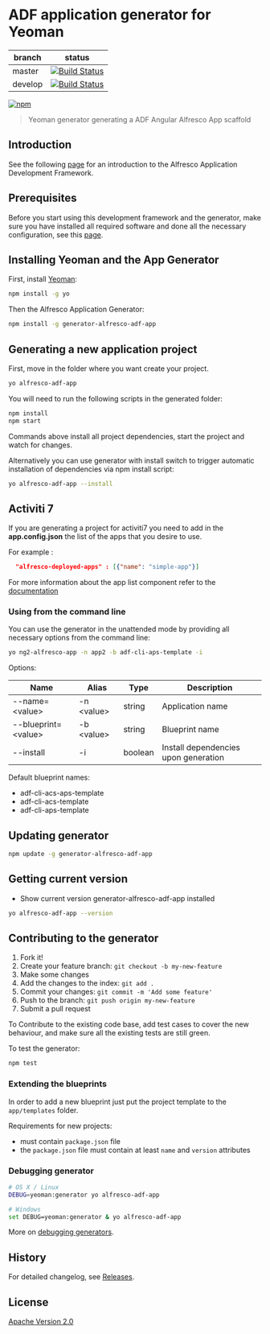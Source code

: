 # ADF application generator for Yeoman

| branch  | status                                                                                                                                                     |
| ------- | ---------------------------------------------------------------------------------------------------------------------------------------------------------- |
| master  | [![Build Status](https://travis-ci.com/Alfresco/generator-alfresco-adf-app.svg?branch=master)](https://travis-ci.com/Alfresco/generator-alfresco-adf-app)  |
| develop | [![Build Status](https://travis-ci.com/Alfresco/generator-alfresco-adf-app.svg?branch=develop)](https://travis-ci.com/Alfresco/generator-alfresco-adf-app) |

[![npm](https://img.shields.io/npm/v/generator-alfresco-adf-app)](https://www.npmjs.com/package/generator-alfresco-adf-app)

> Yeoman generator generating a ADF Angular Alfresco App scaffold

## Introduction

See the following [page](https://github.com/Alfresco/alfresco-ng2-components/blob/master/INTRODUCTION.md) for an introduction to the Alfresco Application Development Framework.

## Prerequisites

Before you start using this development framework and the generator, make sure you have installed all required software and done all the
necessary configuration, see this [page](https://github.com/Alfresco/app-dev-framework/blob/master/PREREQUISITES.md).

## Installing Yeoman and the App Generator

First, install [Yeoman](http://yeoman.io):

```sh
npm install -g yo
```

Then the Alfresco Application Generator:

```sh
npm install -g generator-alfresco-adf-app
```

## Generating a new application project

First, move in the folder where you want create your project.

```sh
yo alfresco-adf-app
```

You will need to run the following scripts in the generated folder:

```sh
npm install
npm start
```

Commands above install all project dependencies, start the project and watch for changes.

Alternatively you can use generator with install switch to trigger automatic installation of dependencies via npm install script:

```sh
yo alfresco-adf-app --install
```

## Activiti 7

If you are generating a project for activiti7 you need to add in the **app.config.json** the list of the apps that you desire to use.

For example :

```json
  "alfresco-deployed-apps" : [{"name": "simple-app"}]
```

For more information about the app list component refer to the [documentation](https://github.com/Alfresco/alfresco-ng2-components/blob/develop/docs/process-services-cloud/app-list-cloud.component.md)

### Using from the command line

You can use the generator in the unattended mode by providing all necessary options from the command line:

```sh
yo ng2-alfresco-app -n app2 -b adf-cli-aps-template -i
```

Options:

| Name                 | Alias       | Type    | Description                          |
| -------------------- | ----------- | ------- | ------------------------------------ |
| --name=\<value>      | -n \<value> | string  | Application name                     |
| --blueprint=\<value> | -b \<value> | string  | Blueprint name                       |
| --install            | -i          | boolean | Install dependencies upon generation |

Default blueprint names:

- adf-cli-acs-aps-template
- adf-cli-acs-template
- adf-cli-aps-template

## Updating generator

```sh
npm update -g generator-alfresco-adf-app
```

## Getting current version

- Show current version generator-alfresco-adf-app installed

```sh
yo alfresco-adf-app --version
```

## Contributing to the generator

1. Fork it!
2. Create your feature branch: `git checkout -b my-new-feature`
3. Make some changes
4. Add the changes to the index: `git add .`
5. Commit your changes: `git commit -m 'Add some feature'`
6. Push to the branch: `git push origin my-new-feature`
7. Submit a pull request

To Contribute to the existing code base, add test cases to cover the new behaviour, and make sure all the existing tests are still green.

To test the generator:

```sh
npm test
```

### Extending the blueprints

In order to add a new blueprint just put the project template to the `app/templates` folder.

Requirements for new projects:

- must contain `package.json` file
- the `package.json` file must contain at least `name` and `version` attributes

### Debugging generator

```sh
# OS X / Linux
DEBUG=yeoman:generator yo alfresco-adf-app

# Windows
set DEBUG=yeoman:generator & yo alfresco-adf-app
```

More on [debugging generators](http://yeoman.io/authoring/debugging.html).

## History

For detailed changelog, see [Releases](https://github.com/Alfresco/generator-alfresco-adf-app/releases).

## License

[Apache Version 2.0](https://github.com/alfresco/generator-alfresco-adf-app/blob/master/LICENSE)
